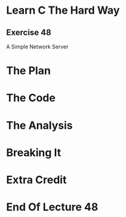 Learn C The Hard Way
=======

Exercise 48
----

A Simple Network Server



The Plan
====


The Code
====



The Analysis
====




Breaking It
====




Extra Credit
====



End Of Lecture 48
=====


